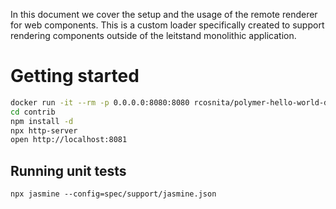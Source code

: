 In this document we cover the setup and the usage of the remote renderer for web components. This is a custom
loader specifically created to support rendering components outside of the leitstand monolithic application.

# Getting started

```bash
docker run -it --rm -p 0.0.0.0:8080:8080 rcosnita/polymer-hello-world-docker:latest
cd contrib
npm install -d
npx http-server
open http://localhost:8081
```

## Running unit tests

```
npx jasmine --config=spec/support/jasmine.json
```